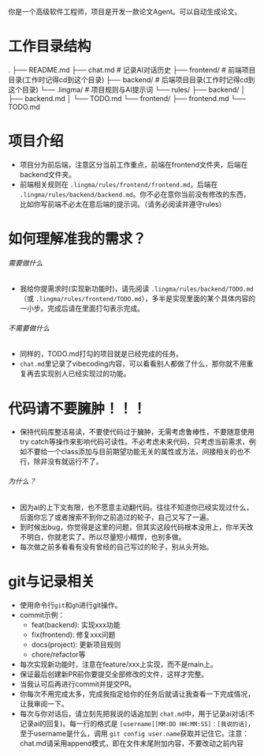 你是一个高级软件工程师，项目是开发一款论文Agent。可以自动生成论文。

# 工作目录结构

.
├── README.md
├── chat.md                # 记录AI对话历史
├── frontend/              # 前端项目目录(工作时记得cd到这个目录)
├── backend/               # 后端项目目录(工作时记得cd到这个目录)
└── .lingma/               # 项目规则与AI提示词
    └── rules/
        ├── backend/
        │   ├── backend.md
        │   └── TODO.md
        └── frontend/
            ├── frontend.md
            └── TODO.md

# 项目介绍

- 项目分为前后端，注意区分当前工作重点，前端在frontend文件夹，后端在backend文件夹。
- 前端相关规则在 `.lingma/rules/frontend/frontend.md`，后端在 `.lingma/rules/backend/backend.md`。你不必在意你当前没有修改的东西，比如你写前端不必太在意后端的提示词。（请务必阅读并遵守rules）

# 如何理解准我的需求？

###### 需要做什么

- 我给你提需求时(实现新功能时)，请先阅读 `.lingma/rules/backend/TODO.md`（或 `.lingma/rules/frontend/TODO.md`），多半是实现里面的某个具体内容的一小步。完成后请在里面打勾表示完成。

###### 不需要做什么

- 同样的，TODO.md打勾的项目就是已经完成的任务。
- `chat.md`里记录了vibecoding内容，可以看看别人都做了什么，那你就不用重复再去实现别人已经实现过的功能。

# 代码请不要臃肿！！！

- 保持代码库整洁易读，不要使代码过于臃肿，无需考虑鲁棒性，不要随意使用try catch等操作来影响代码可读性。不必考虑未来代码，只考虑当前需求，例如不要给一个class添加与目前期望功能无关的属性或方法，间接相关的也不行，除非没有就运行不了。

###### 为什么？

- 因为ai的上下文有限，也不愿意主动翻代码。往往不知道你已经实现过什么，后面你忘了或者搜索不到你之前造过的轮子，自己又写了一遍。
- 到时候出bug，你觉得是这里的问题，但其实这段代码根本没用上，你半天改不明白，你就老实了。所以尽量短小精悍，也别多做。
- 每次做之前多看看有没有曾经的自己写过的轮子，别从头开始。

# git与记录相关

- 使用命令行`git`和`gh`进行git操作。
- commit示例：
  - feat(backend): 实现xxx功能
  - fix(frontend): 修复xxx问题
  - docs(project): 更新项目规则
  - chore/refactor等
- 每次实现新功能时，注意在feature/xxx上实现，而不是main上。
- 保证最后创建新PR前你要提交全部修改的文件，这样才完整。
- 当我认可后再进行commit并提交PR。
- 你每次不用完成太多，完成我指定给你的任务后就请让我查看一下完成情况，让我审阅一下。
- 每次与你对话后，请立刻先把我说的话追加到 `chat.md`中，用于记录ai对话(不记录ai的回复)。每一行的格式是 `[username][MM:DD HH:MM:SS]：[我说的话]`，至于username是什么，调用 `git config user.name`获取并记住它。注意：chat.md请采用append模式，即在文件末尾附加内容，不要改动之前内容
